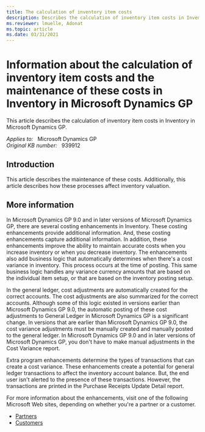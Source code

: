 ```yaml
---
title: The calculation of inventory item costs
description: Describes the calculation of inventory item costs in Inventory in Microsoft Dynamics GP.
ms.reviewer: lmuelle, Adonat
ms.topic: article
ms.date: 03/31/2021
---
```

# Information about the calculation of inventory item costs and the maintenance of these costs in Inventory in Microsoft Dynamics GP

This article describes the calculation of inventory item costs in Inventory in Microsoft Dynamics GP.

_Applies to:_ &nbsp; Microsoft Dynamics GP  
_Original KB number:_ &nbsp; 939912

## Introduction

This article describes the maintenance of these costs. Additionally, this article describes how these processes affect inventory valuation.

## More information

In Microsoft Dynamics GP 9.0 and in later versions of Microsoft Dynamics GP, there are several costing enhancements in Inventory. These costing enhancements provide additional information. And, these costing enhancements capture additional information. In addition, these enhancements improve the ability to maintain accurate costs when you increase inventory or when you decrease inventory. The enhancements also add business logic that automatically determines when there's a cost variance in inventory. This process occurs at the time of posting. This same business logic handles any variance currency amounts that are based on the individual item setup, or that are based on the inventory posting setup.

In the general ledger, cost adjustments are automatically created for the correct accounts. The cost adjustments are also summarized for the correct accounts. Although some of this logic existed in versions earlier than Microsoft Dynamics GP 9.0, the automatic posting of these cost adjustments to General Ledger in Microsoft Dynamics GP is a significant change. In versions that are earlier than Microsoft Dynamics GP 9.0, the cost variance adjustments must be manually created and manually posted to the general ledger. In Microsoft Dynamics GP 9.0 and in later versions of Microsoft Dynamics GP, you don't have to make manual adjustments in the Cost Variance report.

Extra program enhancements determine the types of transactions that can create a cost variance. These enhancements create a potential for general ledger transactions to affect the inventory account balance. But, the end user isn't alerted to the presence of these transactions. However, the transactions are printed in the Purchase Receipts Update Detail report.

For more information about the enhancements, visit one of the following Microsoft Web sites, depending on whether you're a partner or a customer.

- [Partners](https://partner.microsoft.com/solutions/business-applications/dynamics-onprem)
- [Customers](https://mbs2.microsoft.com/fileexchange/?fileID=b40ef1a3-f734-4035-94ca-2c0d424ae865)
